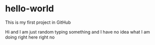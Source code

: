 # hello-world
This is my first project in GitHub

Hi and I am just random typing something and I have no idea what I am doing right here right no
